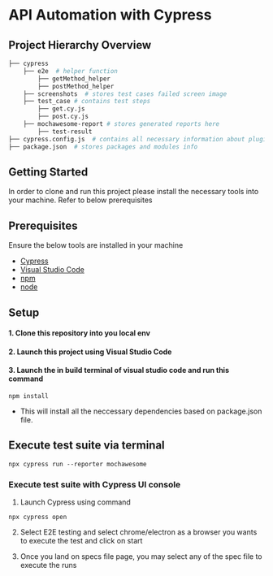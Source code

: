 # API Automation with Cypress

## Project Hierarchy Overview
```bash
├── cypress
    ├── e2e  # helper function
        ├── getMethod_helper 
        ├── postMethod_helper 
    ├── screenshots  # stores test cases failed screen image
    ├── test_case # contains test steps 
        ├── get.cy.js
        ├── post.cy.js
    ├── mochawesome-report # stores generated reports here
        ├── test-result
├── cypress.config.js  # contains all necessary information about plugins
├── package.json  # stores packages and modules info
```

## Getting Started
In order to clone and run this project please install the necessary tools into your machine. Refer to below prerequisites

## Prerequisites
Ensure the below tools are installed in your machine
- [Cypress](https://docs.cypress.io/guides/getting-started/installing-cypress)
- [Visual Studio Code](https://code.visualstudio.com/download)
- [npm](https://docs.npmjs.com/downloading-and-installing-node-js-and-npm)
- [node](https://nodejs.dev/en/learn/how-to-install-nodejs/)

## Setup

#### 1. Clone this repository into you local env
#### 2. Launch this project using Visual Studio Code
#### 3. Launch the in build terminal of visual studio code and run this command
```
npm install
```
- This will install all the neccessary dependencies based on package.json file.

## Execute test suite via terminal
```
npx cypress run --reporter mochawesome
```

### Execute test suite with Cypress UI console

1. Launch Cypress using command 
```
npx cypress open
```
2. Select E2E testing and select chrome/electron as a browser you wants to execute the test and click on start

3. Once you land on specs file page, you may select any of the spec file to execute the runs